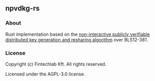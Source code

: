 ## npvdkg-rs

### About
Rust implementation based on the [non-interactive publicly verifiable distributed key
generation and resharing algorithm](https://github.com/natrixofficial/npvdkgrs) over BLS12-381.

### License
Copyright (c) Fintechlab Kft. All rights reserved.

Licensed under the AGPL-3.0 license.

